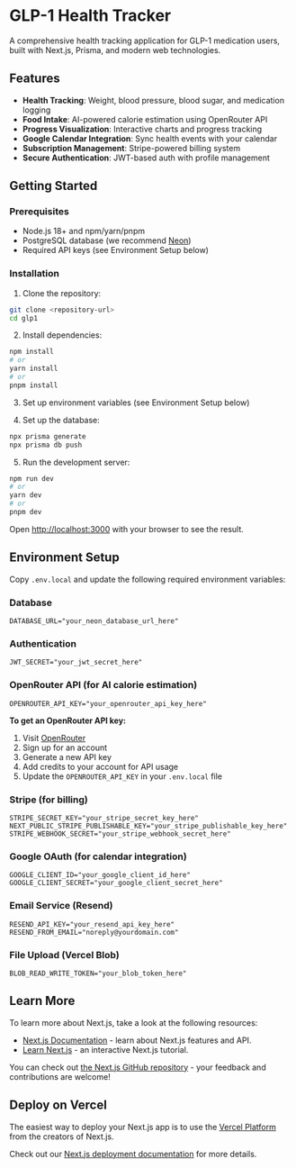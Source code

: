 # GLP-1 Health Tracker

A comprehensive health tracking application for GLP-1 medication users, built with Next.js, Prisma, and modern web technologies.

## Features

- **Health Tracking**: Weight, blood pressure, blood sugar, and medication logging
- **Food Intake**: AI-powered calorie estimation using OpenRouter API
- **Progress Visualization**: Interactive charts and progress tracking
- **Google Calendar Integration**: Sync health events with your calendar
- **Subscription Management**: Stripe-powered billing system
- **Secure Authentication**: JWT-based auth with profile management

## Getting Started

### Prerequisites

- Node.js 18+ and npm/yarn/pnpm
- PostgreSQL database (we recommend [Neon](https://neon.tech))
- Required API keys (see Environment Setup below)

### Installation

1. Clone the repository:
```bash
git clone <repository-url>
cd glp1
```

2. Install dependencies:
```bash
npm install
# or
yarn install
# or
pnpm install
```

3. Set up environment variables (see Environment Setup below)

4. Set up the database:
```bash
npx prisma generate
npx prisma db push
```

5. Run the development server:
```bash
npm run dev
# or
yarn dev
# or
pnpm dev
```

Open [http://localhost:3000](http://localhost:3000) with your browser to see the result.

## Environment Setup

Copy `.env.local` and update the following required environment variables:

### Database
```env
DATABASE_URL="your_neon_database_url_here"
```

### Authentication
```env
JWT_SECRET="your_jwt_secret_here"
```

### OpenRouter API (for AI calorie estimation)
```env
OPENROUTER_API_KEY="your_openrouter_api_key_here"
```

**To get an OpenRouter API key:**
1. Visit [OpenRouter](https://openrouter.ai/keys)
2. Sign up for an account
3. Generate a new API key
4. Add credits to your account for API usage
5. Update the `OPENROUTER_API_KEY` in your `.env.local` file

### Stripe (for billing)
```env
STRIPE_SECRET_KEY="your_stripe_secret_key_here"
NEXT_PUBLIC_STRIPE_PUBLISHABLE_KEY="your_stripe_publishable_key_here"
STRIPE_WEBHOOK_SECRET="your_stripe_webhook_secret_here"
```

### Google OAuth (for calendar integration)
```env
GOOGLE_CLIENT_ID="your_google_client_id_here"
GOOGLE_CLIENT_SECRET="your_google_client_secret_here"
```

### Email Service (Resend)
```env
RESEND_API_KEY="your_resend_api_key_here"
RESEND_FROM_EMAIL="noreply@yourdomain.com"
```

### File Upload (Vercel Blob)
```env
BLOB_READ_WRITE_TOKEN="your_blob_token_here"
```

## Learn More

To learn more about Next.js, take a look at the following resources:

- [Next.js Documentation](https://nextjs.org/docs) - learn about Next.js features and API.
- [Learn Next.js](https://nextjs.org/learn) - an interactive Next.js tutorial.

You can check out [the Next.js GitHub repository](https://github.com/vercel/next.js) - your feedback and contributions are welcome!

## Deploy on Vercel

The easiest way to deploy your Next.js app is to use the [Vercel Platform](https://vercel.com/new?utm_medium=default-template&filter=next.js&utm_source=create-next-app&utm_campaign=create-next-app-readme) from the creators of Next.js.

Check out our [Next.js deployment documentation](https://nextjs.org/docs/app/building-your-application/deploying) for more details.

